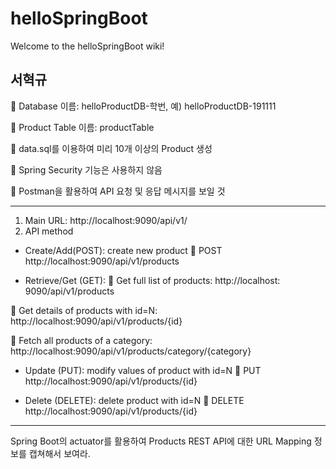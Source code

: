 # helloSpringBoot

Welcome to the helloSpringBoot wiki!
## 서혁규 

 Database 이름: helloProductDB-학번, 예) helloProductDB-191111 

 Product Table 이름: productTable

 data.sql를 이용하여 미리 10개 이상의 Product 생성

 Spring Security 기능은 사용하지 않음

 Postman을 활용하여 API 요청 및 응답 메시지를 보일 것

***

1) Main URL: http://localhost:9090/api/v1/ 
2) API method

- Create/Add(POST): create new product
 POST http://localhost:9090/api/v1/products

- Retrieve/Get (GET): 
 Get full list of products: http://localhost: 9090/api/v1/products

 Get details of products with id=N: http://localhost:9090/api/v1/products/{id} 

 Fetch all products of a category: http://localhost:9090/api/v1/products/category/{category}

- Update (PUT): modify values of product with id=N 
 PUT http://localhost:9090/api/v1/products/{id}

- Delete (DELETE): delete product with id=N
 DELETE http://localhost:9090/api/v1/products/{id}

***

Spring Boot의 actuator를 활용하여 Products REST API에 대한 URL Mapping 정보를 캡쳐해서 보여라.
